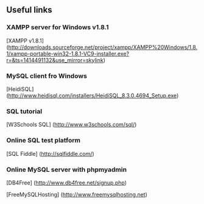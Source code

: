 Useful links
------------

### XAMPP server for Windows v1.8.1
[XAMPP v1.8.1] (http://downloads.sourceforge.net/project/xampp/XAMPP%20Windows/1.8.1/xampp-portable-win32-1.8.1-VC9-installer.exe?r=&ts=1414491132&use_mirror=skylink)


### MySQL client fro Windows
[HeidiSQL] (http://www.heidisql.com/installers/HeidiSQL_8.3.0.4694_Setup.exe)


### SQL tutorial
[W3Schools SQL] (http://www.w3schools.com/sql/)


### Online SQL test platform
[SQL Fiddle] (http://sqlfiddle.com/)


### Online MySQL server with phpmyadmin
[DB4Free] (http://www.db4free.net/signup.php)


[FreeMySQLHosting] (http://www.freemysqlhosting.net)

